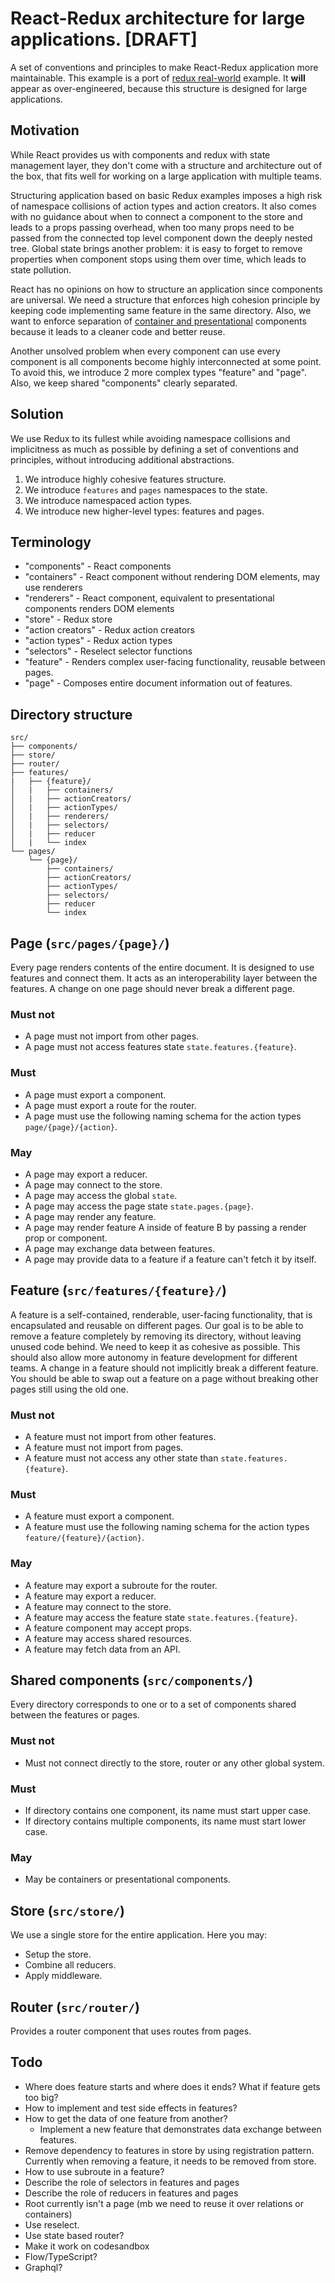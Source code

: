 # React-Redux architecture for large applications. [DRAFT]

A set of conventions and principles to make React-Redux application more maintainable. This example is a port of [redux real-world](https://github.com/reduxjs/redux/blob/master/examples/real-world/) example. It **will** appear as over-engineered, because this structure is designed for large applications.

## Motivation

While React provides us with components and redux with state management layer, they don't come with a structure and architecture out of the box, that fits well for working on a large application with multiple teams.

Structuring application based on basic Redux examples imposes a high risk of namespace collisions of action types and action creators. It also comes with no guidance about when to connect a component to the store and leads to a props passing overhead, when too many props need to be passed from the connected top level component down the deeply nested tree. Global state brings another problem: it is easy to forget to remove properties when component stops using them over time, which leads to state pollution.

React has no opinions on how to structure an application since components are universal. We need a structure that enforces high cohesion principle by keeping code implementing same feature in the same directory. Also, we want to enforce separation of [container and presentational](https://medium.com/@dan_abramov/smart-and-dumb-components-7ca2f9a7c7d0) components because it leads to a cleaner code and better reuse.

Another unsolved problem when every component can use every component is all components become highly interconnected at some point. To avoid this, we introduce 2 more complex types "feature" and "page". Also, we keep shared "components" clearly separated.

## Solution

We use Redux to its fullest while avoiding namespace collisions and implicitness as much as possible by defining a set of conventions and principles, without introducing additional abstractions.

1.  We introduce highly cohesive features structure.
1.  We introduce `features` and `pages` namespaces to the state.
1.  We introduce namespaced action types.
1.  We introduce new higher-level types: features and pages.

## Terminology

- "components" - React components
- "containers" - React component without rendering DOM elements, may use renderers
- "renderers" - React component, equivalent to presentational components renders DOM elements
- "store" - Redux store
- "action creators" - Redux action creators
- "action types" - Redux action types
- "selectors" - Reselect selector functions
- "feature" - Renders complex user-facing functionality, reusable between pages.
- "page" - Composes entire document information out of features.

## Directory structure

```
src/
├── components/
├── store/
├── router/
├── features/
|   ├── {feature}/
│   |   ├── containers/
│   |   ├── actionCreators/
│   |   ├── actionTypes/
│   |   ├── renderers/
│   |   ├── selectors/
│   |   ├── reducer
│   |   └── index
└── pages/
    └── {page}/
        ├── containers/
        ├── actionCreators/
        ├── actionTypes/
        ├── selectors/
        ├── reducer
        └── index
```

## Page (`src/pages/{page}/`)

Every page renders contents of the entire document. It is designed to use features and connect them. It acts as an interoperability layer between the features. A change on one page should never break a different page.

### Must not

- A page must not import from other pages.
- A page must not access features state `state.features.{feature}`.

### Must

- A page must export a component.
- A page must export a route for the router.
- A page must use the following naming schema for the action types `page/{page}/{action}`.

### May

- A page may export a reducer.
- A page may connect to the store.
- A page may access the global `state`.
- A page may access the page state `state.pages.{page}`.
- A page may render any feature.
- A page may render feature A inside of feature B by passing a render prop or component.
- A page may exchange data between features.
- A page may provide data to a feature if a feature can't fetch it by itself.

## Feature (`src/features/{feature}/`)

A feature is a self-contained, renderable, user-facing functionality, that is encapsulated and reusable on different pages. Our goal is to be able to remove a feature completely by removing its directory, without leaving unused code behind. We need to keep it as cohesive as possible. This should also allow more autonomy in feature development for different teams. A change in a feature should not implicitly break a different feature. You should be able to swap out a feature on a page without breaking other pages still using the old one.

### Must not

- A feature must not import from other features.
- A feature must not import from pages.
- A feature must not access any other state than `state.features.{feature}`.

### Must

- A feature must export a component.
- A feature must use the following naming schema for the action types `feature/{feature}/{action}`.

### May

- A feature may export a subroute for the router.
- A feature may export a reducer.
- A feature may connect to the store.
- A feature may access the feature state `state.features.{feature}`.
- A feature component may accept props.
- A feature may access shared resources.
- A feature may fetch data from an API.

## Shared components (`src/components/`)

Every directory corresponds to one or to a set of components shared between the features or pages.

### Must not

- Must not connect directly to the store, router or any other global system.

### Must

- If directory contains one component, its name must start upper case.
- If directory contains multiple components, its name must start lower case.

### May

- May be containers or presentational components.

## Store (`src/store/`)

We use a single store for the entire application. Here you may:

- Setup the store.
- Combine all reducers.
- Apply middleware.

## Router (`src/router/`)

Provides a router component that uses routes from pages.

## Todo

- Where does feature starts and where does it ends? What if feature gets too big?
- How to implement and test side effects in features?
- How to get the data of one feature from another?
  - Implement a new feature that demonstrates data exchange between features.
- Remove dependency to features in store by using registration pattern. Currently when removing a feature, it needs to be removed from store.
- How to use subroute in a feature?
- Describe the role of selectors in features and pages
- Describe the role of reducers in features and pages
- Root currently isn't a page (mb we need to reuse it over relations or containers)
- Use reselect.
- Use state based router?
- Make it work on codesandbox
- Flow/TypeScript?
- Graphql?
